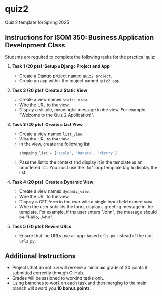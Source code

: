 # quiz2
Quiz 2 template for Spring 2025

## Instructions for ISOM 350: Business Application Development Class

Students are required to complete the following tasks for the practical quiz:

1. **Task 1 (20 pts): Setup a Django Project and App**
   - Create a Django project named `quiz2_project`.
   - Create an app within the project named `quiz2_app`.

2. **Task 2 (20 pts): Create a Static View**
   - Create a view named `static_view`.
   - Wire the URL to the view.
   - Display a simple, meaningful message in the view. For example, "Welcome to the Quiz 2 Application!".

3. **Task 3 (20 pts): Create a List View**
   - Create a view named `list_view`.
   - Wire the URL to the view.
   - In the view, create the following list:
     ```python
     shopping_list = ['apple', 'banana', 'cherry']
     ```
   - Pass the list to the context and display it in the template as an unordered list. You must use the 'for' loop template tag to display the list.

4. **Task 4 (20 pts): Create a Dynamic View**
   - Create a view named `dynamic_view`.
   - Wire the URL to the view.
   - Display a GET form to the user with a single input field named `name`.
   - When the user submits the form, display a greeting message in the template. For example, if the user enters "John", the message should be "Hello, John".

5. **Task 5 (20 pts): Rewire URLs**
   - Ensure that the URLs use an app-based `urls.py` instead of the root `urls.py`.

## Additional Instructions

- Projects that do not run will receive a minimum grade of 20 points if submitted correctly through GitHub.
- Grades will be assigned to working tasks only.
- Using branches to work on each task and then merging to the main branch will award you **10 bonus points**.